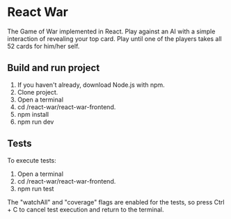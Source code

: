# React War

The Game of War implemented in React. Play against an AI with a simple interaction of revealing your top card. Play until one of the players takes all 52 cards for him/her self.

## Build and run project

1. If you haven't already, download Node.js with npm.
2. Clone project.
3. Open a terminal
4. cd <download-directory>/react-war/react-war-frontend.
5. npm install
6. npm run dev

## Tests

To execute tests:

1. Open a terminal
2. cd <download-directory>/react-war/react-war-frontend.
3. npm run test

The "watchAll" and "coverage" flags are enabled for the tests, so press Ctrl + C to cancel test execution and return to the terminal.
